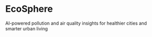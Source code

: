 # EcoSphere
AI-powered pollution and air quality insights for healthier cities and smarter urban living
